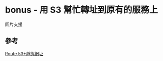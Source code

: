 # bonus - 用 S3 幫忙轉址到原有的服務上

圖片支援

## 參考

[Route 53+靜態網址](https://www.kilait.com/2015/09/08/route-53-%E9%9D%9C%E6%85%8B%E8%BD%89%E5%9D%80/)
